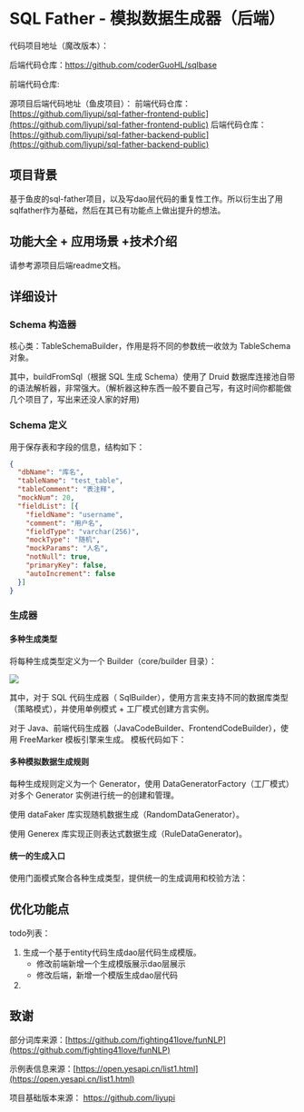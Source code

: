 # SQL Father - 模拟数据生成器（后端）
代码项目地址（魔改版本）：

后端代码仓库：https://github.com/coderGuoHL/sqlbase

前端代码仓库: 




源项目后端代码地址（鱼皮项目）：
前端代码仓库：[https://github.com/liyupi/sql-father-frontend-public](https://github.com/liyupi/sql-father-frontend-public)
后端代码仓库：[https://github.com/liyupi/sql-father-backend-public](https://github.com/liyupi/sql-father-backend-public)

## 项目背景

基于鱼皮的sql-father项目，以及写dao层代码的重复性工作。所以衍生出了用sqlfather作为基础，然后在其已有功能点上做出提升的想法。





## 功能大全 + 应用场景 +技术介绍

请参考源项目后端readme文档。





## 详细设计

### Schema 构造器

核心类：TableSchemaBuilder，作用是将不同的参数统一收敛为 TableSchema 对象。

其中，buildFromSql（根据 SQL 生成 Schema）使用了 Druid 数据库连接池自带的语法解析器，非常强大。（解析器这种东西一般不要自己写，有这时间你都能做几个项目了，写出来还没人家的好用)



### Schema 定义

用于保存表和字段的信息，结构如下：

```json
{
  "dbName": "库名",
  "tableName": "test_table",
  "tableComment": "表注释",
  "mockNum": 20,
  "fieldList": [{
    "fieldName": "username",
    "comment": "用户名",
    "fieldType": "varchar(256)",
    "mockType": "随机",
    "mockParams": "人名",
    "notNull": true,
    "primaryKey": false,
    "autoIncrement": false
  }]
}
```



### 生成器

#### 多种生成类型

将每种生成类型定义为一个 Builder（core/builder 目录）：

![](https://xingqiu-tuchuang-1256524210.cos.ap-shanghai.myqcloud.com/1/1666145274014-bb582f01-31dd-442c-835a-64c1e9fd61a5-20221019132502741-20221019132512095.png)

其中，对于 SQL 代码生成器（ SqlBuilder），使用方言来支持不同的数据库类型（策略模式），并使用单例模式 + 工厂模式创建方言实例。

对于 Java、前端代码生成器（JavaCodeBuilder、FrontendCodeBuilder），使用 FreeMarker 模板引擎来生成。
模板代码如下：





#### 多种模拟数据生成规则

每种生成规则定义为一个 Generator，使用 DataGeneratorFactory（工厂模式）对多个 Generator 实例进行统一的创建和管理。



使用 dataFaker 库实现随机数据生成（RandomDataGenerator）。

使用 Generex 库实现正则表达式数据生成（RuleDataGenerator)。



#### 统一的生成入口

使用门面模式聚合各种生成类型，提供统一的生成调用和校验方法：





## 优化功能点

todo列表：

1. 生成一个基于entity代码生成dao层代码生成模版。
   - 修改前端新增一个生成模版展示dao层展示
   - 修改后端，新增一个模版生成dao层代码
2. 



## 致谢

部分词库来源：[https://github.com/fighting41love/funNLP](https://github.com/fighting41love/funNLP)

示例表信息来源：[https://open.yesapi.cn/list1.html](https://open.yesapi.cn/list1.html)

项目基础版本来源： https://github.com/liyupi


